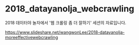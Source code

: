 # 2018_datayanolja_webcrawling
2018 데이터야 놀자에서 '웹 크롤링 좀 더 잘하기' 세션의 자료입니다.

https://www.slideshare.net/wangwonLee/2018-datayanolja-moreeffectivewebcrawling
